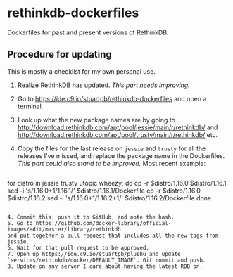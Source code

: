 # rethinkdb-dockerfiles

Dockerfiles for past and present versions of RethinkDB.

## Procedure for updating

This is mostly a checklist for my own personal use.

1. Realize RethinkDB has updated. *This part needs improving.*
2. Go to https://ide.c9.io/stuartpb/rethinkdb-dockerfiles and open a terminal.
2. Look up what the new package names are by going to
   http://download.rethinkdb.com/apt/pool/jessie/main/r/rethinkdb/ and
   http://download.rethinkdb.com/apt/pool/trusty/main/r/rethinkdb/ etc.
3. Copy the files for the last release on `jessie` and `trusty` for all the
   releases I've missed, and replace the package name in the Dockerfiles.
   *This part could also stand to be improved.* Most recent example:

   ````bash
  for distro in jessie trusty utopic wheezy; do
    cp -r $distro/1.16.0 $distro/1.16.1
    sed -i 's/1.16.0+1/1.16.1/' $distro/1.16.1/Dockerfile
    cp -r $distro/1.16.0 $distro/1.16.2
    sed -i 's/1.16.0+1/1.16.2+1/' $distro/1.16.2/Dockerfile
  done
   ````

4. Commit this, push it to GitHub, and note the hash.
5. Go to https://github.com/docker-library/official-images/edit/master/library/rethinkdb
   and put together a pull request that includes all the new tags from jessie.
6. Wait for that pull request to be approved.
7. Open up https://ide.c9.io/stuartpb/plushu and update
   `services/rethinkdb/docker/DEFAULT_IMAGE`. Git commit and push.
8. Update on any server I care about having the latest RDB on.
